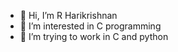 - 👋 Hi, I’m R Harikrishnan
- 👀 I’m interested in C programming
- 🌱 I’m trying to work in C and python
  


<!---
kte22cs061/kte22cs061 is a ✨ special ✨ repository because its `README.md` (this file) appears on your GitHub profile.
You can click the Preview link to take a look at your changes.
--->
